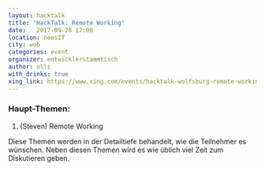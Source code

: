 ```yaml
---
layout: hacktalk
title: "HackTalk: Remote Working"
date:   2017-09-28 17:00
location: neosIT
city: wob
categories: event
organizer: entwicklerstammtisch
author: olli
with_drinks: true
xing_link: https://www.xing.com/events/hacktalk-wolfsburg-remote-working-1859591
---
```


### Haupt-Themen:

1. (Steven) Remote Working

Diese Themen werden in der Detailtiefe behandelt, wie die Teilnehmer es wünschen. Neben diesen Themen wird es wie üblich viel Zeit zum Diskutieren geben.
